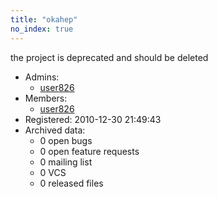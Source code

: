 ```yaml
---
title: "okahep"
no_index: true
---
```


the project is deprecated and should be deleted


* Admins:
  * [user826](/users/user826)
* Members:
  * [user826](/users/user826)
* Registered: 2010-12-30 21:49:43
* Archived data:
  * 0 open bugs
  * 0 open feature requests
  * 0 mailing list
  * 0 VCS
  * 0 released files
